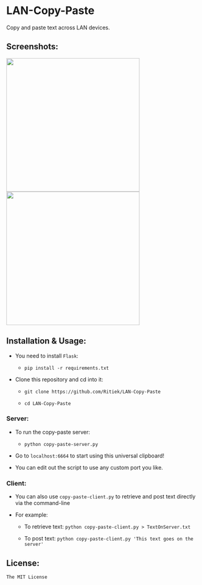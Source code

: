 # LAN-Copy-Paste

Copy and paste text across LAN devices.

## Screenshots:

<img src="http://i.imgur.com/BQxzMov.png" width="350">
<img src="http://i.imgur.com/ciYhuyr.png" width="350">

## Installation & Usage:

- You need to install `Flask`:

  - `pip install -r requirements.txt`

- Clone this repository and cd into it:

  - `git clone https://github.com/Ritiek/LAN-Copy-Paste`

  - `cd LAN-Copy-Paste`

### Server:

- To run the copy-paste server:

  - `python copy-paste-server.py`

- Go to `localhost:6664` to start using this universal clipboard!

- You can edit out the script to use any custom port you like.

### Client:

- You can also use `copy-paste-client.py` to retrieve and post text directly via the command-line

-  For example:
  
   - To retrieve text: `python copy-paste-client.py > TextOnServer.txt`
  
   - To post text: `python copy-paste-client.py 'This text goes on the server'`

## License:

`The MIT License`
